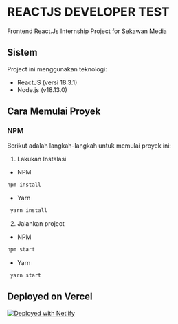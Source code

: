# REACTJS DEVELOPER TEST

Frontend React.Js Internship Project for Sekawan Media

## Sistem

Project ini menggunakan teknologi:

- ReactJS (versi 18.3.1)
- Node.js (v18.13.0)

## Cara Memulai Proyek 

### NPM

Berikut adalah langkah-langkah untuk memulai proyek ini:

1. Lakukan Instalasi
  - NPM
   ```bash
   npm install
   ```
  - Yarn
  ```bash
   yarn install
  ```

2. Jalankan project
  - NPM
   ```bash
   npm start
   ```
  - Yarn
  ```bash
   yarn start
  ```

 ## Deployed on Vercel
[![Deployed with Netlify](https://netlify.com/button)]()
